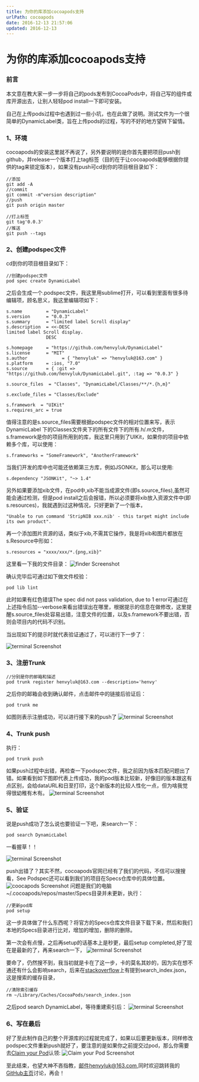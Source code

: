 ```yaml
---
title: 为你的库添加cocoapods支持
urlPath: cocoapods
date: 2016-12-13 21:57:06
updated: 2016-12-13
---
```


# 为你的库添加cocoapods支持
### 前言
本文意在教大家一步一步将自己的pods发布到CocoaPods中，将自己写的组件或库开源出去，让别人轻轻pod install一下即可安装。

<!-- more -->

自己在上传pods过程中也遇到过一些小坑，也在此做了说明。测试文件为一个很简单的DynamicLabel类，旨在上传pods的过程，写的不好的地方望砖下留情。
### 1、环境
cocoapods的安装这里就不再说了，另外要说明的是你首先要把项目push到github，并release一个版本打上tag标签（目的在于让cocoapods能够根据你提供的tag来锁定版本），如果没有push可cd到你的项目根目录如下：


    //添加
    git add -A
    //commit
    git commit -m"version description"
    //push
    git push origin master

    //打上标签
    git tag'0.0.3'
    //推送
    git push --tags
    
### 2、创建podspec文件
cd到你的项目根目录如下：

    //创建podspec文件
    pod spec create DynamicLabel
  
之后会生成一个.podspec文件，我这里用sublime打开，可以看到里面有很多待编辑项，顾名思义，我这里编辑项如下：

    s.name         = "DynamicLabel"
    s.version      = "0.0.3"
    s.summary      = "limited label Scroll display"
    s.description  = <<-DESC
    limited label Scroll display.
                   DESC

    s.homepage     = "https://github.com/henvyluk/DynamicLabel"
    s.license      = "MIT"
    s.author             = { "henvyluk" => "henvyluk@163.com" }
    s.platform     = :ios, "7.0"
    s.source       = { :git => "https://github.com/henvyluk/DynamicLabel.git", :tag => "0.0.3" }

    s.source_files  = "Classes", "DynamicLabel/Classes/**/*.{h,m}"

    s.exclude_files = "Classes/Exclude"

    s.framework  = "UIKit"
    s.requires_arc = true
  
  值得注意的是s.source_files需要根据podspec文件的相对位置来写，表示DynamicLabel 下的Classes文件夹下的所有文件下的所有.h/.m文件，s.framework是你的项目所用到的库，我这里只用到了UIKit，如果你的项目中依赖多个库，可以使用：
  
    s.frameworks = "SomeFramework", "AnotherFramework"
当我们开发的库中也可能还依赖第三方库，例如JSONKit，那么可以使用:

    s.dependency "JSONKit", "~> 1.4"
  另外如果要添加xib文件，在pod中,xib不能当成源文件(即s.source_files),虽然可能会通过检测，但是pod install之后会报错，所以必须要将xib放入资源文件中(即s.resources)，我就遇到过这种情况，只好更新了一个版本，

    "Unable to run command 'StripNIB xxx.nib' - this target might include its own product".
再一个添加图片资源的话，类似于xib,不需其它操作，我是将xib和图片都放在s.Resource中形如：

    s.resources = "xxxx/xxx/*.{png,xib}"
  这里看一下我的文件目录：
  ![finder Screenshot](http://p1.bqimg.com/4851/bcbaadb24d2d15bf.png)

确认完毕后可通过如下做文件校验：

    pod lib lint
    
 此时如果有红色错误The spec did not pass validation, due to 1 error可通过在上述指令后加--verbose来看出错误出在哪里，根据提示的信息在做修改，这里提醒s.source_files处容易出错，注意文件的位置，以及s.framework不要出错，否则会项目内的代码不识别。
 
当出现如下的提示时就代表验证通过了，可以进行下一步了：
 
 ![terminal Screenshot](http://p1.bqimg.com/4851/132b0f8ba0964752.png)
 
### 3、注册Trunk
    //分别是你的邮箱和描述
    pod trunk register henvyluk@163.com --description='henvy'
    
之后你的邮箱会收到确认邮件，点击邮件中的链接后验证后：

    pod trunk me
    
如图则表示注册成功，可以进行接下来的push了
  ![terminal Screenshot](http://p1.bqimg.com/4851/5ee9c81e4b1a20ab.png)
  
### 4、Trunk push

执行：

    pod trunk push
    
如果push过程中出错，再检查一下podspec文件，我之前因为版本匹配问题出了错。如果看到如下图即代表上传成功，我的pod版本比较新，好像旧的版本跟这有点区别，会给dataURL和日至打印，这个新版本的比较人性化一点，但为啥我觉得很幼稚有木有。
![terminal Screenshot](http://i1.piimg.com/4851/9afe61b7af212484.png)

### 5、验证
说是push成功了怎么说也要验证一下吧，来search一下：

    pod search DynamicLabel
 
 一看握草！！

![terminal Screenshot](http://i1.piimg.com/4851/65566d8ca8c24f2f.png)

push出错了？其实不然，cocoapods官网已经有了我们的代码，不信可以搜搜看，See Podspec还可以看到我们的项目在Specs仓库中的具体位置。
![coocapods Screenshot](http://i1.piimg.com/4851/a084bbacd8500f82.png)
问题是我们的电脑~/.cocoapods/repos/master/Specs目录并未更新，执行：
    
    //更新pod库
    pod setup
这一步具体做了什么东西呢？将官方的Specs仓库文件目录下载下来，然后和我们本地的Specs目录进行比对，增加的增加，删除的删除。

第一次会有点慢，之后再setup的话基本上是秒更，最后setup completed,好了现在是最新的了，再来search一下，
![terminal Screenshot](http://i1.piimg.com/4851/65566d8ca8c24f2f.png)

要命了，仍然搜不到，我当初就是卡在了这一步，卡的莫名其妙的，因为实在想不通还有什么会影响search，后来在[stackoverflow](http://stackoverflow.com)上有提到search_index.json，这是搜索的缓存目录，

    //清除索引缓存
    rm ~/Library/Caches/CocoaPods/search_index.json
之后pod search DynamicLabel，等待重建索引后：
![terminal Screenshot](http://i1.piimg.com/4851/82256f629a06c02b.png)

### 6、写在最后
好了至此制作自己的整个开源库的过程就完成了，如果以后要更新版本，同样修改podspec文件重新push就好了，要注意的是如果你之前提交过pod，那么你需要去[Claim your Pod](https://trunk.cocoapods.org/claims/new)认领:
![Claim your Pod Screenshot](http://i1.piimg.com/4851/8741e76fd78a0318.png)

至此结束，也望大神不吝指教，邮件henvyluk@163.com,同时欢迎跳转我的[GitHub主页](https://github.com/henvyluk)讨论，再会！